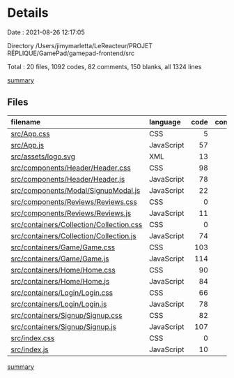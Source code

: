 # Details

Date : 2021-08-26 12:17:05

Directory /Users/jimymarletta/LeReacteur/PROJET RÉPLIQUE/GamePad/gamepad-frontend/src

Total : 20 files,  1092 codes, 82 comments, 150 blanks, all 1324 lines

[summary](results.md)

## Files
| filename | language | code | comment | blank | total |
| :--- | :--- | ---: | ---: | ---: | ---: |
| [src/App.css](/src/App.css) | CSS | 5 | 1 | 1 | 7 |
| [src/App.js](/src/App.js) | JavaScript | 57 | 4 | 11 | 72 |
| [src/assets/logo.svg](/src/assets/logo.svg) | XML | 13 | 0 | 0 | 13 |
| [src/components/Header/Header.css](/src/components/Header/Header.css) | CSS | 98 | 3 | 16 | 117 |
| [src/components/Header/Header.js](/src/components/Header/Header.js) | JavaScript | 78 | 28 | 6 | 112 |
| [src/components/Modal/SignupModal.js](/src/components/Modal/SignupModal.js) | JavaScript | 22 | 0 | 3 | 25 |
| [src/components/Reviews/Reviews.css](/src/components/Reviews/Reviews.css) | CSS | 0 | 0 | 1 | 1 |
| [src/components/Reviews/Reviews.js](/src/components/Reviews/Reviews.js) | JavaScript | 11 | 0 | 3 | 14 |
| [src/containers/Collection/Collection.css](/src/containers/Collection/Collection.css) | CSS | 0 | 0 | 1 | 1 |
| [src/containers/Collection/Collection.js](/src/containers/Collection/Collection.js) | JavaScript | 74 | 2 | 6 | 82 |
| [src/containers/Game/Game.css](/src/containers/Game/Game.css) | CSS | 103 | 3 | 19 | 125 |
| [src/containers/Game/Game.js](/src/containers/Game/Game.js) | JavaScript | 114 | 29 | 12 | 155 |
| [src/containers/Home/Home.css](/src/containers/Home/Home.css) | CSS | 90 | 2 | 17 | 109 |
| [src/containers/Home/Home.js](/src/containers/Home/Home.js) | JavaScript | 84 | 5 | 8 | 97 |
| [src/containers/Login/Login.css](/src/containers/Login/Login.css) | CSS | 66 | 0 | 9 | 75 |
| [src/containers/Login/Login.js](/src/containers/Login/Login.js) | JavaScript | 78 | 1 | 11 | 90 |
| [src/containers/Signup/Signup.css](/src/containers/Signup/Signup.css) | CSS | 82 | 0 | 12 | 94 |
| [src/containers/Signup/Signup.js](/src/containers/Signup/Signup.js) | JavaScript | 107 | 3 | 11 | 121 |
| [src/index.css](/src/index.css) | CSS | 0 | 1 | 1 | 2 |
| [src/index.js](/src/index.js) | JavaScript | 10 | 0 | 2 | 12 |

[summary](results.md)